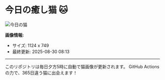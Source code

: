 # 今日の癒し猫 🐱

![今日の猫](https://cdn2.thecatapi.com/images/dt5.jpg)

**画像情報:**
- サイズ: 1124 x 749
- 最終更新: 2025-08-30 08:13

---

このリポジトリは毎日夕方5時に自動で猫画像が更新されます。
GitHub Actionsの力で、365日違う猫に出会えます！
